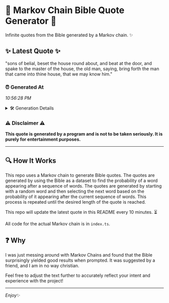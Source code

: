 # 📖 Markov Chain Bible Quote Generator 📖

Infinite quotes from the Bible generated by a Markov chain. ✨

## ✨ Latest Quote ✨
"sons of belial, beset the house round about, and beat at the door, and spake to the master of the house, the old man, saying, bring forth the man that came into thine house, that we may know him."

### ⏰ Generated At
*10:56:28 PM*

<details>
    <summary>🛠️ Generation Details</summary>
    <p>
        <strong>🌱 Seed:</strong> sons<br>
        <strong>🔄 Iterations:</strong> 38<br>
        <strong>📜 Context History:</strong><br>[ sons ]: of<br>[ sons, of ]: belial,<br>[ sons, of, belial, ]: beset<br>[ sons, of, belial,, beset ]: the<br>[ sons, of, belial,, beset, the ]: house<br>[ sons, of, belial,, beset, the, house ]: round<br>[ of, belial,, beset, the, house, round ]: about,<br>[ belial,, beset, the, house, round, about, ]: and<br>[ beset, the, house, round, about,, and ]: beat<br>[ the, house, round, about,, and, beat ]: at<br>[ house, round, about,, and, beat, at ]: the<br>[ round, about,, and, beat, at, the ]: door,<br>[ about,, and, beat, at, the, door, ]: and<br>[ and, beat, at, the, door,, and ]: spake<br>[ beat, at, the, door,, and, spake ]: to<br>[ at, the, door,, and, spake, to ]: the<br>[ the, door,, and, spake, to, the ]: master<br>[ door,, and, spake, to, the, master ]: of<br>[ and, spake, to, the, master, of ]: the<br>[ spake, to, the, master, of, the ]: house,<br>[ to, the, master, of, the, house, ]: the<br>[ the, master, of, the, house,, the ]: old<br>[ master, of, the, house,, the, old ]: man,<br>[ of, the, house,, the, old, man, ]: saying,<br>[ the, house,, the, old, man,, saying, ]: bring<br>[ house,, the, old, man,, saying,, bring ]: forth<br>[ the, old, man,, saying,, bring, forth ]: the<br>[ old, man,, saying,, bring, forth, the ]: man<br>[ man,, saying,, bring, forth, the, man ]: that<br>[ saying,, bring, forth, the, man, that ]: came<br>[ bring, forth, the, man, that, came ]: into<br>[ forth, the, man, that, came, into ]: thine<br>[ the, man, that, came, into, thine ]: house,<br>[ man, that, came, into, thine, house, ]: that<br>[ that, came, into, thine, house,, that ]: we<br>[ came, into, thine, house,, that, we ]: may<br>[ into, thine, house,, that, we, may ]: know<br>[ thine, house,, that, we, may, know ]: him.<br>
    </p>
</details>

### ⚠️ Disclaimer ⚠️
**This quote is generated by a program and is not to be taken seriously. It is purely for entertainment purposes.**

---

## 🔍 How It Works

This repo uses a Markov chain to generate Bible quotes. The quotes are generated by using the Bible as a dataset to find the probability of a word appearing after a sequence of words. The quotes are generated by starting with a random word and then selecting the next word based on the probability of it appearing after the current sequence of words. This process is repeated until the desired length of the quote is reached.

This repo will update the latest quote in this README every 10 minutes. ⏳

All code for the actual Markov chain is in `index.ts`.

## ❓ Why

I was just messing around with Markov Chains and found that the Bible surprisingly yielded good results when prompted. 
It was suggested by a friend, and I am in no way christian.

Feel free to adjust the text further to accurately reflect your intent and experience with the project!

---

*Enjoy*✨

